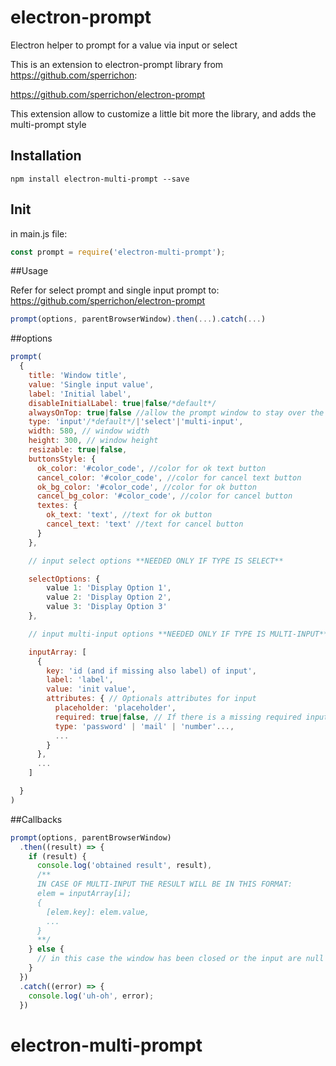 # electron-prompt

Electron helper to prompt for a value via input or select

This is an extension to electron-prompt library from https://github.com/sperrichon:

https://github.com/sperrichon/electron-prompt

This extension allow to customize a little bit more the library, and adds the multi-prompt style

## Installation

```
npm install electron-multi-prompt --save
```

## Init
in main.js file:

```js
const prompt = require('electron-multi-prompt');
```

##Usage

Refer for select prompt and single input prompt to: https://github.com/sperrichon/electron-prompt

```js
prompt(options, parentBrowserWindow).then(...).catch(...)
```

##options
```js
prompt(
  {
    title: 'Window title',
    value: 'Single input value',
    label: 'Initial label',
    disableInitialLabel: true|false/*default*/
    alwaysOnTop: true|false //allow the prompt window to stay over the main Window,
    type: 'input'/*default*/|'select'|'multi-input',
    width: 580, // window width
    height: 300, // window height
    resizable: true|false,
    buttonsStyle: {
      ok_color: '#color_code', //color for ok text button
      cancel_color: '#color_code', //color for cancel text button
      ok_bg_color: '#color_code', //color for ok button
      cancel_bg_color: '#color_code', //color for cancel button
      textes: {
        ok_text: 'text', //text for ok button
        cancel_text: 'text' //text for cancel button
      }
    },

    // input select options **NEEDED ONLY IF TYPE IS SELECT**

    selectOptions: {
        value 1: 'Display Option 1',
        value 2: 'Display Option 2',
        value 3: 'Display Option 3'
    },

    // input multi-input options **NEEDED ONLY IF TYPE IS MULTI-INPUT**

    inputArray: [
      {
        key: 'id (and if missing also label) of input',
        label: 'label',
        value: 'init value',
        attributes: { // Optionals attributes for input
          placeholder: 'placeholder',
          required: true|false, // If there is a missing required input the result will be null, the required input will be recognized from '*'
          type: 'password' | 'mail' | 'number'...,
          ...
        }
      },
      ...
    ]

  }
)
```

##Callbacks
```js
prompt(options, parentBrowserWindow)
  .then((result) => {
    if (result) {
      console.log('obtained result', result),
      /**
      IN CASE OF MULTI-INPUT THE RESULT WILL BE IN THIS FORMAT:
      elem = inputArray[i];
      {
        [elem.key]: elem.value,
        ...
      }
      **/
    } else {
      // in this case the window has been closed or the input are null
    }
  })
  .catch((error) => {
    console.log('uh-oh', error);
  })
```
# electron-multi-prompt
